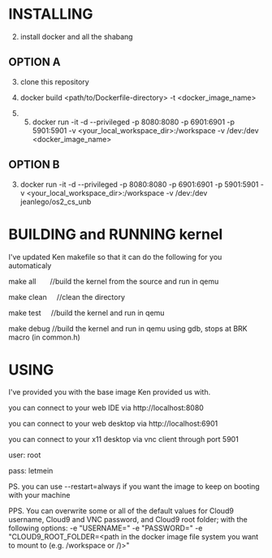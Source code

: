 INSTALLING
==
	
2. install docker and all the shabang

OPTION A
--------

3. clone this repository

4. docker build <path/to/Dockerfile-directory> -t <docker_image_name>

5. 5. docker run -it -d --privileged -p 8080:8080 -p 6901:6901 -p 5901:5901 -v <your_local_workspace_dir>:/workspace -v /dev:/dev <docker_image_name>

OPTION B
---------

3. docker run -it -d --privileged -p 8080:8080 -p 6901:6901 -p 5901:5901 -v <your_local_workspace_dir>:/workspace -v /dev:/dev jeanlego/os2_cs_unb


BUILDING and RUNNING kernel
==
I've updated Ken makefile so that it can do the following for you automaticaly


make all        //build the kernel from the source and run in qemu

make clean      //clean the directory	

make test       //build the kernel and run in qemu

make debug 	//build the kernel and run in qemu using gdb, stops at BRK macro (in common.h)

USING
==
	
I've provided you with the base image Ken provided us with.

you can connect to your web IDE via http://localhost:8080

you can connect to your web desktop via http://localhost:6901

you can connect to your x11 desktop via vnc client through port 5901

user: root

pass: letmein

PS. you can use --restart=always if you want the image to keep on booting with your machine

PPS. You can overwrite some or all of the default values for Cloud9 username, Cloud9 and VNC password, and Cloud9 root folder; with the following options: -e "USERNAME=<username>" -e "PASSWORD=<password>" -e "CLOUD9_ROOT_FOLDER=<path in the docker image file system you want to mount to (e.g. /workspace or /)>"
